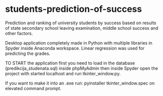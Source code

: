 # students-prediction-of-success
 Prediction and ranking of university students by success based on results of state secondary school leaving examination, middle school success and other factors.
 
Desktop application completely made in Python with multiple libraries in Spyder inside Anaconda workspace. Linear regression was used for predicting the grades.

TO START the application first you need to load in the database (predikcija_studenata.sql) inside phpMyAdmin then inside Spyder open the project with started localhost and run tkinter_window.py.

If you want to make it into an .exe run: pyinstaller tkinter_window.spec on elevated command prompt.

